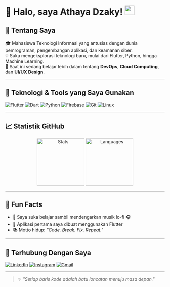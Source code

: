 # 👋 Halo, saya Athaya Dzaky! <img src="https://media.giphy.com/media/hvRJCLFzcasrR4ia7z/giphy.gif" width="30px">

## 🚀 Tentang Saya
🎓 Mahasiswa Teknologi Informasi yang antusias dengan dunia pemrograman, pengembangan aplikasi, dan keamanan siber.  
💡 Suka mengeksplorasi teknologi baru, mulai dari Flutter, Python, hingga Machine Learning.  
🌱 Saat ini sedang belajar lebih dalam tentang **DevOps**, **Cloud Computing**, dan **UI/UX Design**.

---

## 🧰 Teknologi & Tools yang Saya Gunakan

![Flutter](https://img.shields.io/badge/Flutter-02569B?style=for-the-badge&logo=flutter&logoColor=white)
![Dart](https://img.shields.io/badge/Dart-0175C2?style=for-the-badge&logo=dart&logoColor=white)
![Python](https://img.shields.io/badge/Python-3670A0?style=for-the-badge&logo=python&logoColor=white)
![Firebase](https://img.shields.io/badge/Firebase-ffca28?style=for-the-badge&logo=firebase&logoColor=black)
![Git](https://img.shields.io/badge/Git-F05032?style=for-the-badge&logo=git&logoColor=white)
![Linux](https://img.shields.io/badge/Linux-FCC624?style=for-the-badge&logo=linux&logoColor=black)

---

## 📈 Statistik GitHub

<p align="center">
  <img src="https://github-readme-stats.vercel.app/api?username=USERNAME_ANDA&show_icons=true&theme=tokyonight" alt="Stats" height="150"/>
  <img src="https://github-readme-stats.vercel.app/api/top-langs/?username=USERNAME_ANDA&layout=compact&theme=tokyonight" alt="Languages" height="150"/>
</p>

---

## 🧠 Fun Facts
- 🌌 Saya suka belajar sambil mendengarkan musik lo-fi 🎧
- 📱 Aplikasi pertama saya dibuat menggunakan Flutter
- 📚 Motto hidup: *"Code. Break. Fix. Repeat."*

---

## 🔗 Terhubung Dengan Saya

[![LinkedIn](https://img.shields.io/badge/LinkedIn-0077B5?style=for-the-badge&logo=linkedin&logoColor=white)](https://linkedin.com/in/USERNAME_ANDA)
[![Instagram](https://img.shields.io/badge/Instagram-E4405F?style=for-the-badge&logo=instagram&logoColor=white)](https://instagram.com/a_dzaky145)
[![Gmail](https://img.shields.io/badge/Gmail-D14836?style=for-the-badge&logo=gmail&logoColor=white)](mailto:athayadzaky80@gmail.com)

---

> ✨ *"Setiap baris kode adalah batu loncatan menuju masa depan."*
